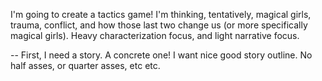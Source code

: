 I'm going to create a tactics game! I'm thinking, tentatively, magical girls, trauma, conflict, and how those last two change us (or more specifically magical girls). Heavy characterization focus, and light narrative focus.

-- First, I need a story. A concrete one! I want nice good story outline. No half asses, or quarter asses, etc etc.
